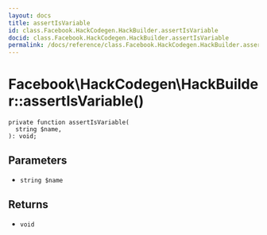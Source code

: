 ```yaml
---
layout: docs
title: assertIsVariable
id: class.Facebook.HackCodegen.HackBuilder.assertIsVariable
docid: class.Facebook.HackCodegen.HackBuilder.assertIsVariable
permalink: /docs/reference/class.Facebook.HackCodegen.HackBuilder.assertIsVariable/
---
```

# Facebook\\HackCodegen\\HackBuilder::assertIsVariable()




``` Hack
private function assertIsVariable(
  string $name,
): void;
```




## Parameters




- ` string $name `




## Returns




+ ` void `